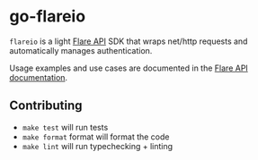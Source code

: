 # go-flareio

`flareio` is a light [Flare API](https://api.docs.flare.io/) SDK that wraps net/http requests and automatically manages authentication.

Usage examples and use cases are documented in the [Flare API documentation](https://api.docs.flare.io/concepts/sdk).

## Contributing

- `make test` will run tests
- `make format` format will format the code
- `make lint` will run typechecking + linting

